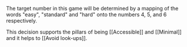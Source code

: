 The target number in this game will be determined by a mapping of the words "easy", "standard" and "hard" onto the numbers 4, 5, and 6 respectively.

This decision supports the pillars of being [[Accessible]] and [[Minimal]] and it helps to [[Avoid look-ups]].